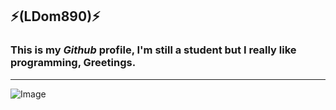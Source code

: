## ⚡(**LDom890**)⚡

### This is my _Github_ profile, I'm still a student but I really like programming, Greetings.


---

![Image](https://cdn.pixabay.com/photo/2019/02/05/10/21/skull-3976564_1280.jpg)





